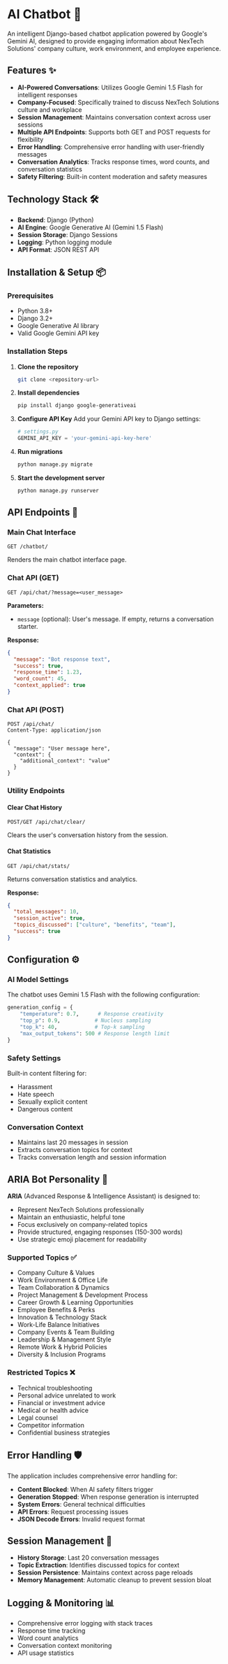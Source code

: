 # AI Chatbot 🚀

An intelligent Django-based chatbot application powered by Google's Gemini AI, designed to provide engaging information about NexTech Solutions' company culture, work environment, and employee experience.

## Features ✨

- **AI-Powered Conversations**: Utilizes Google Gemini 1.5 Flash for intelligent responses
- **Company-Focused**: Specifically trained to discuss NexTech Solutions culture and workplace
- **Session Management**: Maintains conversation context across user sessions
- **Multiple API Endpoints**: Supports both GET and POST requests for flexibility
- **Error Handling**: Comprehensive error handling with user-friendly messages
- **Conversation Analytics**: Tracks response times, word counts, and conversation statistics
- **Safety Filtering**: Built-in content moderation and safety measures

## Technology Stack 🛠️

- **Backend**: Django (Python)
- **AI Engine**: Google Generative AI (Gemini 1.5 Flash)
- **Session Storage**: Django Sessions
- **Logging**: Python logging module
- **API Format**: JSON REST API

## Installation & Setup 📦

### Prerequisites

- Python 3.8+
- Django 3.2+
- Google Generative AI library
- Valid Google Gemini API key

### Installation Steps

1. **Clone the repository**
   ```bash
   git clone <repository-url>
   
   ```

2. **Install dependencies**
   ```bash
   pip install django google-generativeai
   ```

3. **Configure API Key**
   Add your Gemini API key to Django settings:
   ```python
   # settings.py
   GEMINI_API_KEY = 'your-gemini-api-key-here'
   ```

4. **Run migrations**
   ```bash
   python manage.py migrate
   ```

5. **Start the development server**
   ```bash
   python manage.py runserver
   ```

## API Endpoints 🔗

### Main Chat Interface
```
GET /chatbot/
```
Renders the main chatbot interface page.

### Chat API (GET)
```
GET /api/chat/?message=<user_message>
```
**Parameters:**
- `message` (optional): User's message. If empty, returns a conversation starter.

**Response:**
```json
{
  "message": "Bot response text",
  "success": true,
  "response_time": 1.23,
  "word_count": 45,
  "context_applied": true
}
```

### Chat API (POST)
```
POST /api/chat/
Content-Type: application/json

{
  "message": "User message here",
  "context": {
    "additional_context": "value"
  }
}
```

### Utility Endpoints

#### Clear Chat History
```
POST/GET /api/chat/clear/
```
Clears the user's conversation history from the session.

#### Chat Statistics
```
GET /api/chat/stats/
```
Returns conversation statistics and analytics.

**Response:**
```json
{
  "total_messages": 10,
  "session_active": true,
  "topics_discussed": ["culture", "benefits", "team"],
  "success": true
}
```

## Configuration ⚙️

### AI Model Settings

The chatbot uses Gemini 1.5 Flash with the following configuration:

```python
generation_config = {
    "temperature": 0.7,      # Response creativity
    "top_p": 0.9,           # Nucleus sampling
    "top_k": 40,            # Top-k sampling
    "max_output_tokens": 500 # Response length limit
}
```

### Safety Settings

Built-in content filtering for:
- Harassment
- Hate speech
- Sexually explicit content
- Dangerous content

### Conversation Context

- Maintains last 20 messages in session
- Extracts conversation topics for context
- Tracks conversation length and session information

## ARIA Bot Personality 🤖

**ARIA** (Advanced Response & Intelligence Assistant) is designed to:

- Represent NexTech Solutions professionally
- Maintain an enthusiastic, helpful tone
- Focus exclusively on company-related topics
- Provide structured, engaging responses (150-300 words)
- Use strategic emoji placement for readability

### Supported Topics ✅

- Company Culture & Values
- Work Environment & Office Life
- Team Collaboration & Dynamics
- Project Management & Development Process
- Career Growth & Learning Opportunities
- Employee Benefits & Perks
- Innovation & Technology Stack
- Work-Life Balance Initiatives
- Company Events & Team Building
- Leadership & Management Style
- Remote Work & Hybrid Policies
- Diversity & Inclusion Programs

### Restricted Topics ❌

- Technical troubleshooting
- Personal advice unrelated to work
- Financial or investment advice
- Medical or health advice
- Legal counsel
- Competitor information
- Confidential business strategies

## Error Handling 🛡️

The application includes comprehensive error handling for:

- **Content Blocked**: When AI safety filters trigger
- **Generation Stopped**: When response generation is interrupted
- **System Errors**: General technical difficulties
- **API Errors**: Request processing issues
- **JSON Decode Errors**: Invalid request format

## Session Management 💾

- **History Storage**: Last 20 conversation messages
- **Topic Extraction**: Identifies discussed topics for context
- **Session Persistence**: Maintains context across page reloads
- **Memory Management**: Automatic cleanup to prevent session bloat

## Logging & Monitoring 📊

- Comprehensive error logging with stack traces
- Response time tracking
- Word count analytics
- Conversation context monitoring
- API usage statistics
